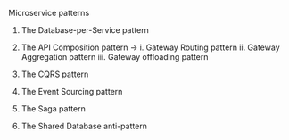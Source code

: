 Microservice patterns 

1. The Database-per-Service pattern

2. The API Composition pattern -> i. Gateway Routing pattern ii. Gateway Aggregation pattern iii. Gateway offloading pattern

3. The CQRS pattern 

4. The Event Sourcing pattern

5. The Saga pattern

6. The Shared Database anti-pattern

